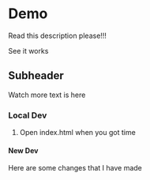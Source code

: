 # Demo

Read this description please!!!

See it works

## Subheader

Watch more text is here

### Local Dev

1. Open index.html when you got time

#### New Dev

Here are some changes that I have made

